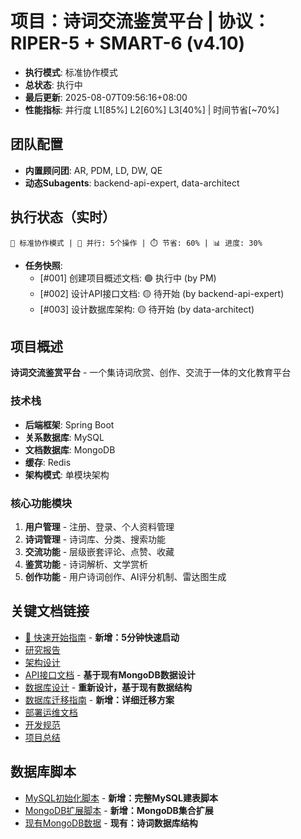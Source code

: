 # 项目：诗词交流鉴赏平台 | 协议：RIPER-5 + SMART-6 (v4.10)
- **执行模式**: 标准协作模式
- **总状态**: 执行中
- **最后更新**: 2025-08-07T09:56:16+08:00
- **性能指标**: 并行度 L1[85%] L2[60%] L3[40%] | 时间节省[~70%]

## 团队配置
- **内置顾问团**: AR, PDM, LD, DW, QE
- **动态Subagents**: backend-api-expert, data-architect

## 执行状态（实时）
`🔀 标准协作模式 | 🔄 并行: 5个操作 | ⏱️ 节省: 60% | 📊 进度: 30%`
- **任务快照**:
    - [#001] 创建项目概述文档: 🟢 执行中 (by PM)
    - [#002] 设计API接口文档: 🟡 待开始 (by backend-api-expert)
    - [#003] 设计数据库架构: 🟡 待开始 (by data-architect)

## 项目概述
**诗词交流鉴赏平台** - 一个集诗词欣赏、创作、交流于一体的文化教育平台

### 技术栈
- **后端框架**: Spring Boot
- **关系数据库**: MySQL
- **文档数据库**: MongoDB  
- **缓存**: Redis
- **架构模式**: 单模块架构

### 核心功能模块
1. **用户管理** - 注册、登录、个人资料管理
2. **诗词管理** - 诗词库、分类、搜索功能
3. **交流功能** - 层级嵌套评论、点赞、收藏
4. **鉴赏功能** - 诗词解析、文学赏析
5. **创作功能** - 用户诗词创作、AI评分机制、雷达图生成

## 关键文档链接
- [🚀 快速开始指南](./quick_start_guide.md) - **新增：5分钟快速启动**
- [研究报告](./research_report.md)
- [架构设计](./architecture.md)
- [API接口文档](./api_documentation.md) - **基于现有MongoDB数据设计**
- [数据库设计](./database_design.md) - **重新设计，基于现有数据结构**
- [数据库迁移指南](./database_migration_guide.md) - **新增：详细迁移方案**
- [部署运维文档](./deployment_guide.md)
- [开发规范](./development_standards.md)
- [项目总结](./review_summary.md)

## 数据库脚本
- [MySQL初始化脚本](../database/mysql_init.sql) - **新增：完整MySQL建表脚本**
- [MongoDB扩展脚本](../database/mongodb_extend.js) - **新增：MongoDB集合扩展**
- [现有MongoDB数据](../database/poem_education.js) - **现有：诗词数据库结构**
